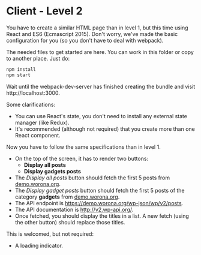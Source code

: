 # Client - Level 2

You have to create a similar HTML page than in level 1, but this time using React and ES6 (Ecmascript 2015). Don't worry, we've made the basic configuration for you (so you don't have to deal with webpack).

The needed files to get started are here. You can work in this folder or copy to another place. Just do:

```bash
npm install
npm start
```

Wait until the webpack-dev-server has finished creating the bundle and visit http://localhost:3000.

Some clarifications:
- You can use React's state, you don't need to install any external state manager (like Redux).
- It's recommended (although not required) that you create more than one React component.

Now you have to follow the same specifications than in level 1.

- On the top of the screen, it has to render two buttons:
  - **Display all posts**
  - **Display gadgets posts**
- The *Display all posts* button should fetch the first 5 posts from [demo.worona.org](https://demo.worona.org).
- The *Display gadget posts* button should fetch the first 5 posts of the category **gadgets** from [demo.worona.org](http://www.govoid.es).
- The API endpoint is https://demo.worona.org/wp-json/wp/v2/posts.
- The API documentation is http://v2.wp-api.org/.
- Once fetched, you should display the titles in a list. A new fetch (using the other button) should replace those titles.

This is welcomed, but not required:
- A loading indicator.
